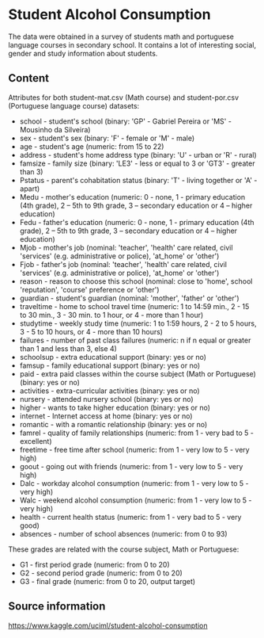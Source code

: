# Student Alcohol Consumption
The data were obtained in a survey of students math and portuguese language courses in secondary school. It contains a lot of interesting social, gender and study information about students.

## Content
Attributes for both student-mat.csv (Math course) and student-por.csv (Portuguese language course) datasets:

* school - student's school (binary: 'GP' - Gabriel Pereira or 'MS' - Mousinho da Silveira)
* sex - student's sex (binary: 'F' - female or 'M' - male)
* age - student's age (numeric: from 15 to 22)
* address - student's home address type (binary: 'U' - urban or 'R' - rural)
* famsize - family size (binary: 'LE3' - less or equal to 3 or 'GT3' - greater than 3)
* Pstatus - parent's cohabitation status (binary: 'T' - living together or 'A' - apart)
* Medu - mother's education (numeric: 0 - none, 1 - primary education (4th grade), 2 – 5th to 9th grade, 3 – secondary education or 4 – higher education)
* Fedu - father's education (numeric: 0 - none, 1 - primary education (4th grade), 2 – 5th to 9th grade, 3 – secondary education or 4 – higher education)
* Mjob - mother's job (nominal: 'teacher', 'health' care related, civil 'services' (e.g. administrative or police), 'at_home' or 'other')
* Fjob - father's job (nominal: 'teacher', 'health' care related, civil 'services' (e.g. administrative or police), 'at_home' or 'other')
* reason - reason to choose this school (nominal: close to 'home', school 'reputation', 'course' preference or 'other')
* guardian - student's guardian (nominal: 'mother', 'father' or 'other')
* traveltime - home to school travel time (numeric: 1 to 14:59 min., 2 - 15 to 30 min., 3 - 30 min. to 1 hour, or 4 - more than 1 hour)
* studytime - weekly study time (numeric: 1 to 1:59 hours, 2 - 2 to 5 hours, 3 - 5 to 10 hours, or 4 - more than 10 hours)
* failures - number of past class failures (numeric: n if n equal or greater than 1 and less than 3, else 4)
* schoolsup - extra educational support (binary: yes or no)
* famsup - family educational support (binary: yes or no)
* paid - extra paid classes within the course subject (Math or Portuguese) (binary: yes or no)
* activities - extra-curricular activities (binary: yes or no)
* nursery - attended nursery school (binary: yes or no)
* higher - wants to take higher education (binary: yes or no)
* internet - Internet access at home (binary: yes or no)
* romantic - with a romantic relationship (binary: yes or no)
* famrel - quality of family relationships (numeric: from 1 - very bad to 5 - excellent)
* freetime - free time after school (numeric: from 1 - very low to 5 - very high)
* goout - going out with friends (numeric: from 1 - very low to 5 - very high)
* Dalc - workday alcohol consumption (numeric: from 1 - very low to 5 - very high)
* Walc - weekend alcohol consumption (numeric: from 1 - very low to 5 - very high)
* health - current health status (numeric: from 1 - very bad to 5 - very good)
* absences - number of school absences (numeric: from 0 to 93)

These grades are related with the course subject, Math or Portuguese:

* G1 - first period grade (numeric: from 0 to 20)
* G2 - second period grade (numeric: from 0 to 20)
* G3 - final grade (numeric: from 0 to 20, output target)

## Source information
https://www.kaggle.com/uciml/student-alcohol-consumption

